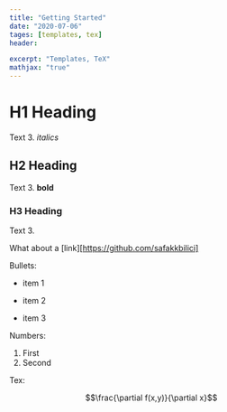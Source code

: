 ```yaml
---
title: "Getting Started"
date: "2020-07-06"
tages: [templates, tex]
header:

excerpt: "Templates, TeX"
mathjax: "true"
---
```


# H1 Heading

Text 3. *italics*

## H2 Heading

Text 3. **bold**

### H3 Heading

Text 3.

What about a [link][https://github.com/safakkbilici]

Bullets:

* item 1
+ item 2
- item 3

Numbers:

1. First
2. Second

Tex:

$$\frac{\partial f(x,y)}{\partial x}$$
